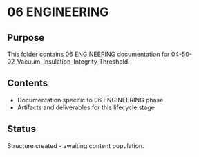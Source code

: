 # 06 ENGINEERING

## Purpose
This folder contains 06 ENGINEERING documentation for 04-50-02_Vacuum_Insulation_Integrity_Threshold.

## Contents
- Documentation specific to 06 ENGINEERING phase
- Artifacts and deliverables for this lifecycle stage

## Status
Structure created - awaiting content population.

